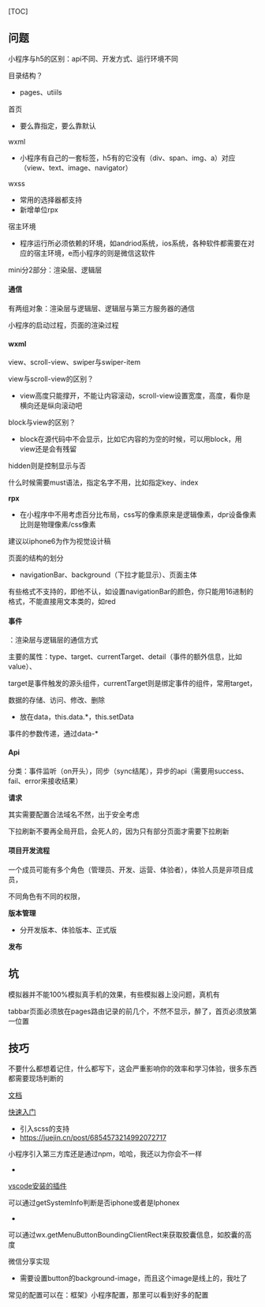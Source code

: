 

[TOC]

## 问题

小程序与h5的区别：api不同、开发方式、运行环境不同

目录结构？

- pages、utiils

首页

- 要么靠指定，要么靠默认

wxml

- 小程序有自己的一套标签，h5有的它没有（div、span、img、a）对应（view、text、image、navigator）

wxss

- 常用的选择器都支持
- 新增单位rpx

宿主环境

- 程序运行所必须依赖的环境，如andriod系统，ios系统，各种软件都需要在对应的宿主环境，e而小程序的则是微信这软件

mini分2部分：渲染层、逻辑层



#### 通信

有两组对象：渲染层与逻辑层、逻辑层与第三方服务器的通信

小程序的启动过程，页面的渲染过程

#### wxml

view、scroll-view、swiper与swiper-item

view与scroll-view的区别？

- view高度只能撑开，不能让内容滚动，scroll-view设置宽度，高度，看你是横向还是纵向滚动吧

block与view的区别？

- block在源代码中不会显示，比如它内容的为空的时候，可以用block，用view还是会有残留

hidden则是控制显示与否

什么时候需要must语法，指定名字不用，比如指定key、index

**rpx**

- 在小程序中不用考虑百分比布局，css写的像素原来是逻辑像素，dpr设备像素比则是物理像素/css像素

建议以iphone6为作为视觉设计稿

页面的结构的划分

- navigationBar、background（下拉才能显示）、页面主体

有些格式不支持的，即他不认，如设置navigationBar的颜色，你只能用16进制的格式，不能直接用文本类的，如red



#### 事件

：渲染层与逻辑层的通信方式

主要的属性：type、target、currentTarget、detail（事件的额外信息，比如value）、

target是事件触发的源头组件，currentTarget则是绑定事件的组件，常用target，

数据的存储、访问、修改、删除

- 放在data，this.data.*，this.setData

事件的参数传递，通过data-*



#### Api

分类：事件监听（on开头），同步（sync结尾），异步的api（需要用success、fail、error来接收结果）

**请求**

其实需要配置合法域名不然，出于安全考虑

下拉刷新不要再全局开启，会死人的，因为只有部分页面才需要下拉刷新

#### 项目开发流程

一个成员可能有多个角色（管理员、开发、运营、体验者），体验人员是非项目成员，

不同角色有不同的权限，

**版本管理**

- 分开发版本、体验版本、正式版

**发布**

## 坑

模拟器并不能100%模拟真手机的效果，有些模拟器上没问题，真机有

tabbar页面必须放在pages路由记录的前几个，不然不显示，醉了，首页必须放第一位置

## 技巧

不要什么都想着记住，什么都写下，这会严重影响你的效率和学习体验，很多东西都需要现场判断的

[文档](https://developers.weixin.qq.com/miniprogram/dev/framework/)



[快速入门](https://juejin.cn/post/6864740285303324686)

- 引入scss的支持
- https://juejin.cn/post/6854573214992072717

小程序引入第三方库还是通过npm，哈哈，我还以为你会不一样

- 

[vscode安装的插件](https://www.cnblogs.com/EasyLive2006/p/12870364.html)

可以通过getSystemInfo判断是否iphone或者是Iphonex

- 

可以通过wx.getMenuButtonBoundingClientRect来获取胶囊信息，如胶囊的高度

微信分享实现

- 需要设置button的background-image，而且这个image是线上的，我吐了

常见的配置可以在：框架》小程序配置，那里可以看到好多的配置